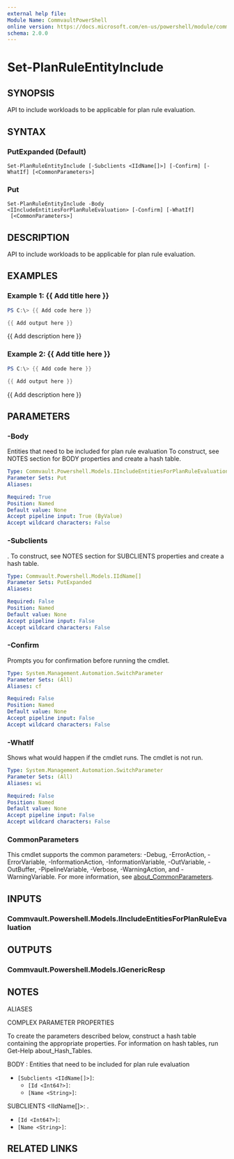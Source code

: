 ```yaml
---
external help file:
Module Name: CommvaultPowerShell
online version: https://docs.microsoft.com/en-us/powershell/module/commvaultpowershell/set-planruleentityinclude
schema: 2.0.0
---
```


# Set-PlanRuleEntityInclude

## SYNOPSIS
API to include workloads to be applicable for plan rule evaluation.

## SYNTAX

### PutExpanded (Default)
```
Set-PlanRuleEntityInclude [-Subclients <IIdName[]>] [-Confirm] [-WhatIf] [<CommonParameters>]
```

### Put
```
Set-PlanRuleEntityInclude -Body <IIncludeEntitiesForPlanRuleEvaluation> [-Confirm] [-WhatIf]
 [<CommonParameters>]
```

## DESCRIPTION
API to include workloads to be applicable for plan rule evaluation.

## EXAMPLES

### Example 1: {{ Add title here }}
```powershell
PS C:\> {{ Add code here }}

{{ Add output here }}
```

{{ Add description here }}

### Example 2: {{ Add title here }}
```powershell
PS C:\> {{ Add code here }}

{{ Add output here }}
```

{{ Add description here }}

## PARAMETERS

### -Body
Entities that need to be included for plan rule evaluation
To construct, see NOTES section for BODY properties and create a hash table.

```yaml
Type: Commvault.Powershell.Models.IIncludeEntitiesForPlanRuleEvaluation
Parameter Sets: Put
Aliases:

Required: True
Position: Named
Default value: None
Accept pipeline input: True (ByValue)
Accept wildcard characters: False
```

### -Subclients
.
To construct, see NOTES section for SUBCLIENTS properties and create a hash table.

```yaml
Type: Commvault.Powershell.Models.IIdName[]
Parameter Sets: PutExpanded
Aliases:

Required: False
Position: Named
Default value: None
Accept pipeline input: False
Accept wildcard characters: False
```

### -Confirm
Prompts you for confirmation before running the cmdlet.

```yaml
Type: System.Management.Automation.SwitchParameter
Parameter Sets: (All)
Aliases: cf

Required: False
Position: Named
Default value: None
Accept pipeline input: False
Accept wildcard characters: False
```

### -WhatIf
Shows what would happen if the cmdlet runs.
The cmdlet is not run.

```yaml
Type: System.Management.Automation.SwitchParameter
Parameter Sets: (All)
Aliases: wi

Required: False
Position: Named
Default value: None
Accept pipeline input: False
Accept wildcard characters: False
```

### CommonParameters
This cmdlet supports the common parameters: -Debug, -ErrorAction, -ErrorVariable, -InformationAction, -InformationVariable, -OutVariable, -OutBuffer, -PipelineVariable, -Verbose, -WarningAction, and -WarningVariable. For more information, see [about_CommonParameters](http://go.microsoft.com/fwlink/?LinkID=113216).

## INPUTS

### Commvault.Powershell.Models.IIncludeEntitiesForPlanRuleEvaluation

## OUTPUTS

### Commvault.Powershell.Models.IGenericResp

## NOTES

ALIASES

COMPLEX PARAMETER PROPERTIES

To create the parameters described below, construct a hash table containing the appropriate properties. For information on hash tables, run Get-Help about_Hash_Tables.


BODY <IIncludeEntitiesForPlanRuleEvaluation>: Entities that need to be included for plan rule evaluation
  - `[Subclients <IIdName[]>]`: 
    - `[Id <Int64?>]`: 
    - `[Name <String>]`: 

SUBCLIENTS <IIdName[]>: .
  - `[Id <Int64?>]`: 
  - `[Name <String>]`: 

## RELATED LINKS

